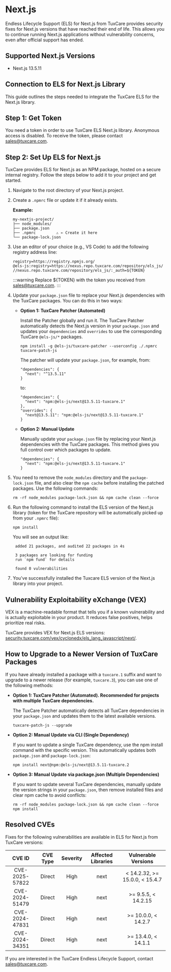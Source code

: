 # Next.js

Endless Lifecycle Support (ELS) for Next.js from TuxCare provides security fixes for Next.js versions that have reached their end of life. This allows you to continue running Next.js applications without vulnerability concerns, even after official support has ended.

## Supported Next.js Versions

* Next.js 13.5.11

## Connection to ELS for Next.js Library

This guide outlines the steps needed to integrate the TuxCare ELS for the Next.js library.

## Step 1: Get Token

You need a token in order to use TuxCare ELS Next.js library. Anonymous access is disabled. To receive the token, please contact [sales@tuxcare.com](mailto:sales@tuxcare.com).

## Step 2: Set Up ELS for Next.js

TuxCare provides ELS for Next.js as an NPM package, hosted on a secure internal registry. Follow the steps below to add it to your project and get started.

1. Navigate to the root directory of your Next.js project.
2. Create a `.npmrc` file or update it if it already exists.

   **Example:**

   ```text
   my-nextjs-project/
   ├── node_modules/
   ├── package.json
   ├── .npmrc         ⚠️ ← Create it here
   └── package-lock.json
   ```

3. Use an editor of your choice (e.g., VS Code) to add the following registry address line:

   <CodeWithCopy>

   ```text
   registry=https://registry.npmjs.org/
   @els-js:registry=https://nexus.repo.tuxcare.com/repository/els_js/
   //nexus.repo.tuxcare.com/repository/els_js/:_auth=${TOKEN}
   ```

   </CodeWithCopy>

   :::warning
   Replace ${TOKEN} with the token you received from [sales@tuxcare.com](mailto:sales@tuxcare.com).
   :::

4. Update your `package.json` file to replace your Next.js dependencies with the TuxCare packages. You can do this in two ways:

   * **Option 1: TuxCare Patcher (Automated)**

     Install the Patcher globally and run it. The TuxCare Patcher automatically detects the Next.js version in your `package.json` and updates your `dependencies` and `overrides` to use the corresponding TuxCare `@els-js/*` packages.

     <CodeWithCopy>

     ```text
     npm install -g @els-js/tuxcare-patcher --userconfig ./.npmrc
     tuxcare-patch-js
     ```

     </CodeWithCopy>

     The patcher will update your `package.json`, for example, from:

     ```text
     "dependencies": {
       "next": "^13.5.11"
     }
     ```

     to:

     ```text
     "dependencies": {
       "next": "npm:@els-js/next@13.5.11-tuxcare.1"
     },
     "overrides": {
       "next@13.5.11": "npm:@els-js/next@13.5.11-tuxcare.1"
     }
     ```
    
   * **Option 2: Manual Update**

     Manually update your `package.json` file by replacing your Next.js dependencies with the TuxCare packages. This method gives you full control over which packages to update.

     <CodeWithCopy>

     ```text
     "dependencies": {
       "next": "npm:@els-js/next@13.5.11-tuxcare.1"
     }
     ```

     </CodeWithCopy>

5. You need to remove the `node_modules` directory and the `package-lock.json` file, and also clear the `npm cache` before installing the patched packages. Use the following commands:
   
   <CodeWithCopy>

   ```text
   rm -rf node_modules package-lock.json && npm cache clean --force
   ```

   </CodeWithCopy>

6. Run the following command to install the ELS version of the Next.js library (token for the TuxCare repository will be automatically picked up from your `.npmrc` file):

   <CodeWithCopy>

   ```text
   npm install
   ```

   </CodeWithCopy>

   You will see an output like:

   ```text
    added 21 packages, and audited 22 packages in 4s

    3 packages are looking for funding
    run `npm fund` for details
    
    found 0 vulnerabilities
   ```

7. You've successfully installed the Tuxcare ELS version of the Next.js library into your project.

## Vulnerability Exploitability eXchange (VEX) 

VEX is a machine-readable format that tells you if a known vulnerability and is actually exploitable in your product. It reduces false positives, helps prioritize real risks.

TuxCare provides VEX for Next.js ELS versions: [security.tuxcare.com/vex/cyclonedx/els_lang_javascript/next/](https://security.tuxcare.com/vex/cyclonedx/els_lang_javascript/next/).

## How to Upgrade to a Newer Version of TuxCare Packages

If you have already installed a package with a `tuxcare.1` suffix and want to upgrade to a newer release (for example, `tuxcare.3`), you can use one of the following methods:

* **Option 1: TuxCare Patcher (Automated). Recommended for projects with multiple TuxCare dependencies.**

  The TuxCare Patcher automatically detects all TuxCare dependencies in your `package.json` and updates them to the latest available versions.

  <CodeWithCopy>

  ```text
  tuxcare-patch-js --upgrade
  ```

  </CodeWithCopy>

* **Option 2: Manual Update via CLI (Single Dependency)**

  If you want to update a single TuxCare dependency, use the npm install command with the specific version. This automatically updates both `package.json` and `package-lock.json`:

  <CodeWithCopy>

  ```text
  npm install next@npm:@els-js/next@13.5.11-tuxcare.2
  ```

  </CodeWithCopy>

* **Option 3: Manual Update via package.json (Multiple Dependencies)**

  If you want to update several TuxCare dependencies, manually update the version strings in your `package.json`, then remove installed files and clear npm cache to avoid conflicts:

  <CodeWithCopy>

  ```text
  rm -rf node_modules package-lock.json && npm cache clean --force
  npm install
  ```

  </CodeWithCopy>

## Resolved CVEs

Fixes for the following vulnerabilities are available in ELS for Next.js from TuxCare versions:

|     CVE ID     | CVE Type | Severity | Affected Libraries |      Vulnerable Versions       |
|:--------------:| :------: |:--------:|:------------------:|:------------------------------:|
| CVE-2025-57822 | Direct   | High     |        next        | < 14.2.32, >= 15.0.0, < 15.4.7 |
| CVE-2024-51479 | Direct   | High     |        next        |      >= 9.5.5, < 14.2.15       |
| CVE-2024-47831 | Direct   | High     |        next        |      >= 10.0.0, < 14.2.7       |
| CVE-2024-34351 | Direct   | High     |        next        |      >= 13.4.0, < 14.1.1       |

If you are interested in the TuxCare Endless Lifecycle Support, contact [sales@tuxcare.com](mailto:sales@tuxcare.com).
